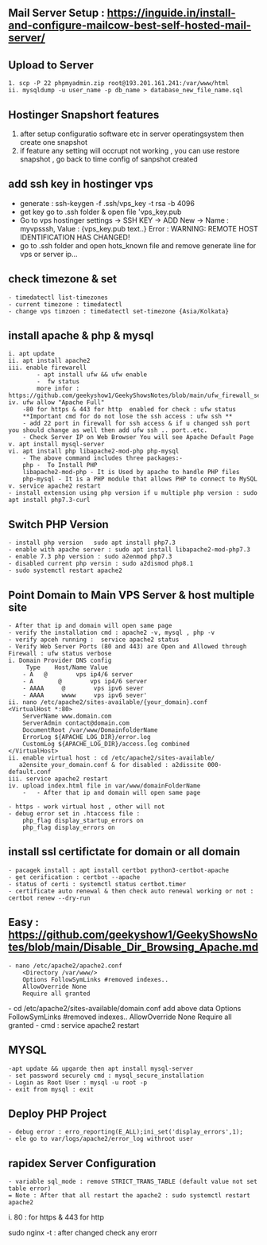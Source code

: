 
## Mail Server Setup : https://inguide.in/install-and-configure-mailcow-best-self-hosted-mail-server/

## Upload to Server
	1. scp -P 22 phpmyadmin.zip root@193.201.161.241:/var/www/html
	ii. mysqldump -u user_name -p db_name > database_new_file_name.sql


## Hostinger Snapshort features
1. after setup configuratio software etc in server operatingsystem then create one snapshot 
2. if feature any setting will occrupt not working , you can use restore snapshot  , go back to time config of  sanpshot created


## add ssh key in hostinger vps
- generate : ssh-keygen -f .ssh/vps_key -t rsa -b 4096
- get key go to .ssh folder  & open file  'vps_key.pub
- Go to vps hostinger settings -> SSH KEY -> ADD New -> Name : myvpsssh, Value : {vps_key.pub text..}
Error :   WARNING: REMOTE HOST IDENTIFICATION HAS CHANGED!
- go to .ssh folder and open hots_known file and remove generate line for vps or server ip...

## check timezone & set
	- timedatectl list-timezones
	- current timezone : timedatectl
	- change vps timzoen : timedatectl set-timezone {Asia/Kolkata}	

## install apache & php & mysql 
	i. apt update
	ii. apt install apache2
	iii. enable firewarell
			- apt install ufw && ufw enable 
			-  fw status 
			more infor : https://github.com/geekyshow1/GeekyShowsNotes/blob/main/ufw_firewall_setup.md
	iv. ufw allow "Apache Full"
		-80 for https & 443 for http  enabled for check : ufw status
		**Important cmd for do not lose the ssh access : ufw ssh **
		- add 22 port in firewall for ssh access & if u changed ssh port you should change as well then add ufw ssh .. port..etc.
		- Check Server IP on Web Browser You will see Apache Default Page
	v. apt install mysql-server 
	vi. apt install php libapache2-mod-php php-mysql
		- The above command includes three packages:-
		php -  To Install PHP
		libapache2-mod-php - It is Used by apache to handle PHP files
		php-mysql - It is a PHP module that allows PHP to connect to MySQL 
	v. service apache2 restart
	- install extension using php version if u multiple php version : sudo apt install php7.3-curl


## Switch PHP Version
	- install php version   sudo apt install php7.3
	- enable with apache server : sudo apt install libapache2-mod-php7.3  
	- enable 7.3 php version : sudo a2enmod php7.3
	- disabled current php versin : sudo a2dismod php8.1
	- sudo systemctl restart apache2


## Point Domain to Main VPS Server  & host multiple site
	- After that ip and domain will open same page	
	- verify the installation cmd : apache2 -v, mysql , php -v 
	- verify apceh running :  service apache2 status 
	- Verify Web Server Ports (80 and 443) are Open and Allowed through Firewall : ufw status verbose
	i. Domain Provider DNS config
		 Type	 Host/Name Value
		- A	  @ 	   vps ip4/6 server
		- A       @ 	   vps ip4/6 server
		- AAAA	   @		vps ipv6 sever
		- AAAA	   wwww		vps ipv6 sever'
	ii. nano /etc/apache2/sites-available/{your_domain}.conf		
	<VirtualHost *:80>
	    ServerName www.domain.com
	    ServerAdmin contact@domain.com
	    DocumentRoot /var/www/DomainfolderName
	    ErrorLog ${APACHE_LOG_DIR}/error.log
	    CustomLog ${APACHE_LOG_DIR}/access.log combined
	</VirtualHost>
	ii. enable virtual host : cd /etc/apache2/sites-available/
	   a2ensite your_domain.conf & for disabled : a2dissite 000-default.conf
	iii. service apache2 restart
	iv. upload index.html file in var/www/domainFolderName
		- 	- After that ip and domain will open same page	

	- https - work virtual host , other will not
	- debug error set in .htaccess file :
		php_flag display_startup_errors on
		php_flag display_errors on

## install ssl certifictate for domain or all domain
	- pacagek install : apt install certbot python3-certbot-apache
	- get cerification : certbot --apache
	- status of certi : systemctl status certbot.timer
	- certificate auto renewal & then check auto renewal working or not : certbot renew --dry-run

## Easy : https://github.com/geekyshow1/GeekyShowsNotes/blob/main/Disable_Dir_Browsing_Apache.md
	- nano /etc/apache2/apache2.conf
		<Directory /var/www/>
        Options FollowSymLinks #removed indexes..
        AllowOverride None
        Require all granted
</Directory>
	- cd /etc/apache2/sites-available/domain.conf add above data
<Directory /var/www/html>
        Options FollowSymLinks #removed indexes..
        AllowOverride None
        Require all granted
</Directory>
	- cmd : service apache2 restart

## MYSQL
	-apt update && upgarde then apt install mysql-server
	- set password securely cmd : mysql_secure_installation
	- Login as Root User : mysql -u root -p
	- exit from mysql : exit

## Deploy PHP Project
	- debug error : erro_reporting(E_ALL);ini_set('display_errors',1);
	- ele go to var/logs/apache2/error_log withroot user 

## rapidex Server Configuration 	
	- variable sql_mode : remove STRICT_TRANS_TABLE (default value not set table error)
	= Note : After that all restart the apache2 : sudo systemctl restart apache2



i. 80 : for https & 443 for http
	
sudo nginx -t : after changed check any erorr

